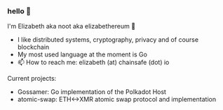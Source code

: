 ### hello 👋

<!--
**noot/noot** is a ✨ _special_ ✨ repository because its `README.md` (this file) appears on your GitHub profile.

Here are some ideas to get you started:

- 🔭 I’m currently working on ...
- 🌱 I’m currently learning ...
- 👯 I’m looking to collaborate on ...
- 🤔 I’m looking for help with ...
- 💬 Ask me about ...
- 📫 How to reach me: ...
- 😄 Pronouns: ...
- ⚡ Fun fact: ...
-->

I'm Elizabeth aka noot aka elizabethereum 🐀

- I like distributed systems, cryptography, privacy and of course blockchain
- My most used language at the moment is Go
- 📫 How to reach me: elizabeth (at) chainsafe (dot) io

Current projects:
- Gossamer: Go implementation of the Polkadot Host
- atomic-swap: ETH<->XMR atomic swap protocol and implementation

